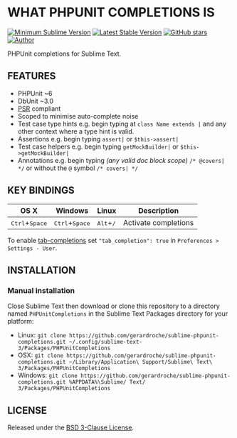 # WHAT PHPUNIT COMPLETIONS IS

[![Minimum Sublime Version](https://img.shields.io/badge/sublime-%3E%3D%203.0-brightgreen.svg?style=flat-square)](https://sublimetext.com) [![Latest Stable Version](https://img.shields.io/github/tag/gerardroche/sublime-phpunit-completions.svg?style=flat-square&label=stable)](https://github.com/gerardroche/sublime-phpunit-completions/tags) [![GitHub stars](https://img.shields.io/github/stars/gerardroche/sublime-phpunit-completions.svg?style=flat-square)](https://github.com/gerardroche/sublime-phpunit-completions/stargazers) [![Author](https://img.shields.io/badge/twitter-gerardroche-blue.svg?style=flat-square)](https://twitter.com/gerardroche)

PHPUnit completions for Sublime Text.

## FEATURES

* PHPUnit ~6
* DbUnit ~3.0
* [PSR](http://www.php-fig.org) compliant
* Scoped to minimise auto-complete noise
* Test case type hints e.g. begin typing at `class Name extends |` and any other context where a type hint is valid.
* Assertions e.g. begin typing `assert|` or `$this->assert|`
* Test case helpers e.g. begin typing `getMockBuilder|` or `$this->getMockBuilder|`
* Annotations e.g. begin typing _(any valid doc block scope)_ `/* @covers| */` or without the `@` symbol `/* covers| */`

## KEY BINDINGS

| OS X | Windows | Linux | Description |
|------|---------|-------|-------------|
| <kbd>Ctrl</kbd>+<kbd>Space</kbd> | <kbd>Ctrl</kbd>+<kbd>Space</kbd> | <kbd>Alt</kbd>+<kbd>/</kbd> | Activate completions |

To enable [tab-completions](http://docs.sublimetext.info/en/latest/extensibility/completions.html#tab-completed-completions) set `"tab_completion": true` in `Preferences > Settings - User`.

## INSTALLATION

### Manual installation

Close Sublime Text then download or clone this repository to a directory named `PHPUnitCompletions` in the Sublime Text Packages directory for your platform:

* Linux: `git clone https://github.com/gerardroche/sublime-phpunit-completions.git ~/.config/sublime-text-3/Packages/PHPUnitCompletions`
* OSX: `git clone https://github.com/gerardroche/sublime-phpunit-completions.git ~/Library/Application\ Support/Sublime\ Text\ 3/Packages/PHPUnitCompletions`
* Windows: `git clone https://github.com/gerardroche/sublime-phpunit-completions.git %APPDATA%\Sublime/ Text/ 3/Packages/PHPUnitCompletions`

## LICENSE

Released under the [BSD 3-Clause License](LICENSE).
